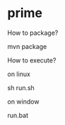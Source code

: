 # prime

How to package?

  mvn package

How to execute?

on linux 

  sh run.sh

on window

  run.bat
